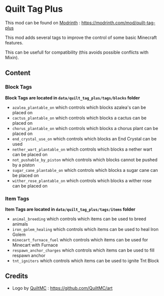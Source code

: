 # Quilt Tag Plus

<!-- modrinth_exclude.start -->

This mod can be found on [Modrinth](https://modrinth.com/) : https://modrinth.com/mod/quilt-tag-plus

<!-- modrinth_exclude.end -->

This mod adds several tags to improve the control of some basic Minecraft features.

This can be usefull for compatibility (this avoids possible conflicts with Mixin).

## Content

### Block Tags

**Block Tags are located in `data/quilt_tag_plus/tags/blocks` folder**

- `azalea_plantable_on` which controls which blocks azalea's can be placed on
- `cactus_plantable_on` which controls which blocks a cactus can be placed on
- `chorus_plantable_on` which controls which blocks a chorus plant can be placed on
- `end_crystal_use_on` which controls which blocks an End Crystal can be used
- `nether_wart_plantable_on` which controls which blocks a nether wart can be placed on
- `not_pushable_by_piston` which controls which blocks cannot be pushed by a piston
- `sugar_cane_plantable_on` which controls which blocks a sugar cane can be placed on
- `wither_rose_plantable_on` which controls which blocks a wither rose can be placed on

### Item Tags

**Item Tags are located in `data/quilt_tag_plus/tags/items` folder**

- `animal_breeding` which controls which items can be used to breed animals
- `iron_golem_healing` which controls which items can be used to heal Iron Golem
- `minecart_furnace_fuel` which controls which items can be used for Minecart with Furnace
- `respawn_anchor_charges` which controls which items can be used to fill respawn anchor
- `tnt_igniters` which controls which items can be used to ignite Tnt Block

## Credits

- Logo by [QuiltMC](https://quiltmc.org) : https://github.com/QuiltMC/art
